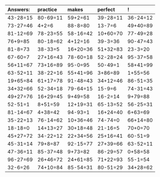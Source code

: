 | Answers: | practice | makes | perfect | ! |
| :--- | :--- | :--- | :--- | :--- |
| 43-28=15 | 80-69=11 | 59+2=61 | 39-28=11 | 36-24=12 | 
| 73-27=46 | 4+2=6 | 88-8=80 | 13-7=6 | 49+40=89 | 
| 81-12=69 | 78-23=55 | 58-16=42 | 10+60=70 | 77-49=28 | 
| 76+9=85 | 80-18=62 | 4+12=16 | 39-3=36 | 90-47=43 | 
| 81-8=73 | 38-33=5 | 16+20=36 | 51+32=83 | 23-3=20 | 
| 67-60=7 | 27+16=43 | 78-60=18 | 52-28=24 | 95-37=58 | 
| 56+11=67 | 73+16=89 | 95-0=95 | 50-49=1 | 58+41=99 | 
| 63-52=11 | 38-22=16 | 55+41=96 | 3+86=89 | 1+55=56 | 
| 19+65=84 | 61+17=78 | 91-48=43 | 34+12=46 | 86-51=35 | 
| 34+32=66 | 52-34=18 | 79-64=15 | 15-9=6 | 74-31=43 | 
| 49+27=76 | 16+29=45 | 9+49=58 | 16-2=14 | 9+79=88 | 
| 52-51=1 | 8+51=59 | 12+19=31 | 65-13=52 | 56-25=31 | 
| 81-14=67 | 4+38=42 | 94-93=1 | 16+24=40 | 6+63=69 | 
| 35-22=13 | 76-14=62 | 10+36=46 | 74-74=0 | 66+14=80 | 
| 18-18=0 | 14+13=27 | 30+18=48 | 21-16=5 | 70+0=70 | 
| 45+27=72 | 34-22=12 | 22+34=56 | 25+16=41 | 60-51=9 | 
| 45-31=14 | 79+8=87 | 92-15=77 | 27+39=66 | 63-52=11 | 
| 47-36=11 | 85-37=48 | 9+73=82 | 86-29=57 | 0+58=58 | 
| 96-27=69 | 26+46=72 | 24+61=85 | 71+22=93 | 55-1=54 | 
| 32-6=26 | 74+10=84 | 85-54=31 | 80-51=29 | 34+28=62 | 
